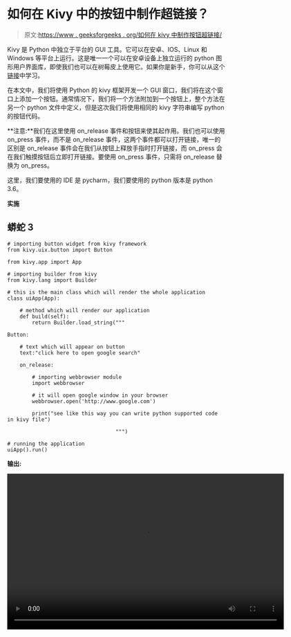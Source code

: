 # 如何在 Kivy 中的按钮中制作超链接？

> 原文:[https://www . geeksforgeeks . org/如何在 kivy 中制作按钮超链接/](https://www.geeksforgeeks.org/how-to-make-a-hyperlink-in-a-button-in-kivy/)

Kivy 是 Python 中独立于平台的 GUI 工具。它可以在安卓、IOS、Linux 和 Windows 等平台上运行。这是唯一一个可以在安卓设备上独立运行的 python 图形用户界面库，即使我们也可以在树莓皮上使用它。如果你是新手，你可以从这个[链接](https://www.geeksforgeeks.org/kivy-tutorial/)中学习。

在本文中，我们将使用 Python 的 kivy 框架开发一个 GUI 窗口，我们将在这个窗口上添加一个按钮。通常情况下，我们将一个方法附加到一个按钮上，整个方法在另一个 python 文件中定义，但是这次我们将使用相同的 kivy 字符串编写 python 的按钮代码。

**注意:**我们在这里使用 on_release 事件和按钮来使其起作用。我们也可以使用 on_press 事件，而不是 on_release 事件，这两个事件都可以打开链接，唯一的区别是 on_release 事件会在我们从按钮上释放手指时打开链接，而 on_press 会在我们触摸按钮后立即打开链接。要使用 on_press 事件，只需将 on_release 替换为 on_press。

这里，我们要使用的 IDE 是 pycharm，我们要使用的 python 版本是 python 3.6。

**实施**

## 蟒蛇 3

```
# importing button widget from kivy framework
from kivy.uix.button import Button

from kivy.app import App

# importing builder from kivy
from kivy.lang import Builder

# this is the main class which will render the whole application
class uiApp(App):

    # method which will render our application
    def build(self):
        return Builder.load_string("""

Button:

    # text which will appear on button
    text:"click here to open google search"

    on_release:

        # importing webbrowser module
        import webbrowser

        # it will open google window in your browser
        webbrowser.open('http://www.google.com')

        print("see like this way you can write python supported code in kivy file")

                                   """)

# running the application
uiApp().run()
```

**输出:**

<video class="wp-video-shortcode" id="video-557089-1" width="640" height="360" preload="metadata" controls=""><source type="video/mp4" src="https://media.geeksforgeeks.org/wp-content/uploads/20210204133102/brow.mp4?_=1">[https://media.geeksforgeeks.org/wp-content/uploads/20210204133102/brow.mp4](https://media.geeksforgeeks.org/wp-content/uploads/20210204133102/brow.mp4)</video>